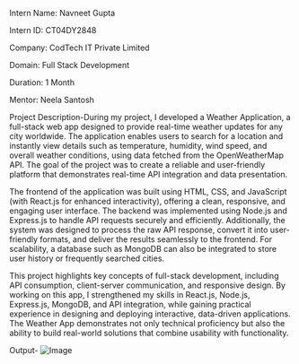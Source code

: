 Intern Name: Navneet Gupta

Intern ID: CT04DY2848

Company: CodTech IT Private Limited

Domain: Full Stack Development

Duration: 1 Month

Mentor: Neela Santosh

Project Description-During my project, I developed a Weather Application, a full-stack web app designed to provide real-time weather updates for any city worldwide. The application enables users to search for a location and instantly view details such as temperature, humidity, wind speed, and overall weather conditions, using data fetched from the OpenWeatherMap API. The goal of the project was to create a reliable and user-friendly platform that demonstrates real-time API integration and data presentation.

The frontend of the application was built using HTML, CSS, and JavaScript (with React.js for enhanced interactivity), offering a clean, responsive, and engaging user interface. The backend was implemented using Node.js and Express.js to handle API requests securely and efficiently. Additionally, the system was designed to process the raw API response, convert it into user-friendly formats, and deliver the results seamlessly to the frontend. For scalability, a database such as MongoDB can also be integrated to store user history or frequently searched cities.

This project highlights key concepts of full-stack development, including API consumption, client-server communication, and responsive design. By working on this app, I strengthened my skills in React.js, Node.js, Express.js, MongoDB, and API integration, while gaining practical experience in designing and deploying interactive, data-driven applications. The Weather App demonstrates not only technical proficiency but also the ability to build real-world solutions that combine usability with functionality.

Output-
![Image](https://github.com/user-attachments/assets/3471c4e7-d503-460e-afd4-e14c3113ee0c)















